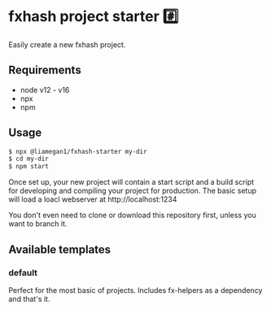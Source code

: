 # fxhash project starter #️⃣

Easily create a new fxhash project.

## Requirements

- node v12 - v16
- npx
- npm

## Usage

```sh
$ npx @liamegan1/fxhash-starter my-dir
$ cd my-dir
$ npm start
```

Once set up, your new project will contain a start script and a build script for developing and compiling your project for production. The basic setup will load a loacl webserver at http://localhost:1234

You don't even need to clone or download this repository first, unless you want to branch it.

## Available templates

### default

Perfect for the most basic of projects. Includes fx-helpers as a dependency and that's it.

